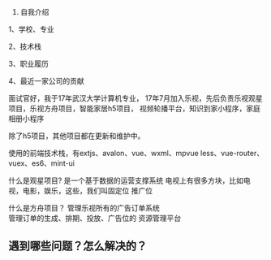 1. 自我介绍

1、学校、专业

2、技术栈

3、职业履历

4、最近一家公司的贡献


面试官好，我于17年武汉大学计算机专业，
17年7月加入乐视，先后负责乐视观星项目，乐视方舟项目，智能家居h5项目，
视频轮播平台，知识到家小程序，家庭相册小程序

除了h5项目，其他项目都在更新和维护中。


使用的前端技术栈，有extjs、avalon、vue、wxml、mpvue
less、vue-router、vuex、es6、mint-ui

什么是观星项目?
是一个基于数据的运营支撑系统
电视上有很多方块，比如电视，电影，娱乐，这些，我们叫固定位
推广位

什么是方舟项目？
管理乐视所有的广告订单系统  
管理订单的生成、排期、投放、广告位的 资源管理平台


## 遇到哪些问题？怎么解决的？















